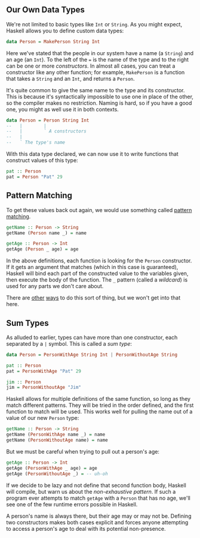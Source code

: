 ## Our Own Data Types

We're not limited to basic types like `Int` or `String`. As you might expect,
Haskell allows you to define custom data types:

```haskell
data Person = MakePerson String Int
```

Here we've stated that the people in our system have a name (a `String`) and an
age (an `Int`). To the left of the `=` is the name of the type and to the right
can be one or more *constructors*. In almost all cases, you can treat a
constructor like any other function; for example, `MakePerson` is a function
that takes a `String` and an `Int`, and returns a `Person`.

It's quite common to give the same name to the type and its constructor. This is
because it's syntactically impossible to use one in place of the other, so the
compiler makes no restriction. Naming is hard, so if you have a good one, you
might as well use it in both contexts.

```haskell
data Person = Person String Int
--   |        |
--   |        ` A constructors
--   |
--   ` The type's name
```

With this data type declared, we can now use it to write functions that
construct values of this type:

```haskell
pat :: Person
pat = Person "Pat" 29
```

## Pattern Matching

To get these values back out again, we would use something called [pattern
matching][pattern-matching].

```haskell
getName :: Person -> String
getName (Person name _) = name

getAge :: Person -> Int
getAge (Person _ age) = age
```

In the above definitions, each function is looking for the `Person` constructor.
If it gets an argument that matches (which in this case is guaranteed), Haskell
will bind each part of the constructed value to the variables given, then
execute the body of the function. The `_` pattern (called a *wildcard*) is used
for any parts we don't care about.

There are [other][records] [ways][lenses] to do this sort of thing, but we won't
get into that here.

[pattern-matching]: https://www.haskell.org/tutorial/patterns.html
[records]: http://en.wikibooks.org/wiki/Haskell/More_on_datatypes#Named_Fields_.28Record_Syntax.29
[lenses]: http://www.haskellforall.com/2012/01/haskell-for-mainstream-programmers_28.html

## Sum Types

As alluded to earlier, types can have more than one constructor, each separated
by a `|` symbol. This is called a *sum type*:

```haskell
data Person = PersonWithAge String Int | PersonWithoutAge String

pat :: Person
pat = PersonWithAge "Pat" 29

jim :: Person
jim = PersonWithoutAge "Jim"
```

Haskell allows for multiple definitions of the same function, so long as they
match different patterns. They will be tried in the order defined, and the first
function to match will be used. This works well for pulling the name out of a
value of our new `Person` type:

```haskell
getName :: Person -> String
getName (PersonWithAge name _) = name
getName (PersonWithoutAge name) = name
```

But we must be careful when trying to pull out a person's age:

```haskell
getAge :: Person -> Int
getAge (PersonWithAge _ age) = age
getAge (PersonWithoutAge _) = -- uh-oh
```

If we decide to be lazy and not define that second function body, Haskell will
compile, but warn us about the *non-exhaustive pattern*. If such a program ever
attempts to match `getAge` with a `Person` that has no age, we'll see one of the
few runtime errors possible in Haskell.

A person's name is always there, but their age may or may not be. Defining two
constructors makes both cases explicit and forces anyone attempting to access a
person's age to deal with its potential non-presence.
